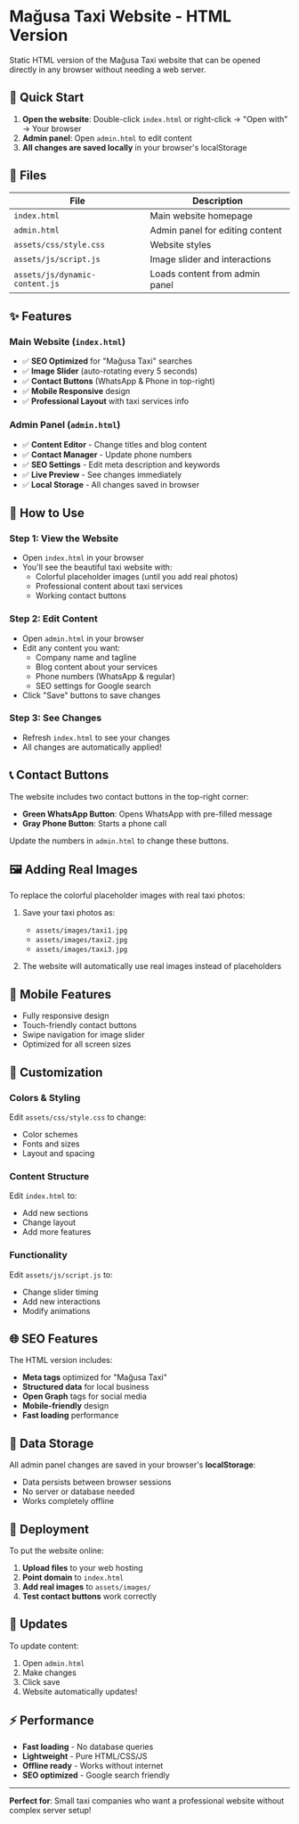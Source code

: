 # Mağusa Taxi Website - HTML Version

Static HTML version of the Mağusa Taxi website that can be opened directly in any browser without needing a web server.

## 🚀 **Quick Start**

1. **Open the website**: Double-click `index.html` or right-click → "Open with" → Your browser
2. **Admin panel**: Open `admin.html` to edit content
3. **All changes are saved locally** in your browser's localStorage

## 📁 **Files**

| File | Description |
|------|-------------|
| `index.html` | Main website homepage |
| `admin.html` | Admin panel for editing content |
| `assets/css/style.css` | Website styles |
| `assets/js/script.js` | Image slider and interactions |
| `assets/js/dynamic-content.js` | Loads content from admin panel |

## ✨ **Features**

### **Main Website (`index.html`)**
- ✅ **SEO Optimized** for "Mağusa Taxi" searches
- ✅ **Image Slider** (auto-rotating every 5 seconds)
- ✅ **Contact Buttons** (WhatsApp & Phone in top-right)
- ✅ **Mobile Responsive** design
- ✅ **Professional Layout** with taxi services info

### **Admin Panel (`admin.html`)**
- ✅ **Content Editor** - Change titles and blog content
- ✅ **Contact Manager** - Update phone numbers
- ✅ **SEO Settings** - Edit meta description and keywords
- ✅ **Live Preview** - See changes immediately
- ✅ **Local Storage** - All changes saved in browser

## 🎯 **How to Use**

### **Step 1: View the Website**
- Open `index.html` in your browser
- You'll see the beautiful taxi website with:
  - Colorful placeholder images (until you add real photos)
  - Professional content about taxi services
  - Working contact buttons

### **Step 2: Edit Content**
- Open `admin.html` in your browser
- Edit any content you want:
  - Company name and tagline
  - Blog content about your services
  - Phone numbers (WhatsApp & regular)
  - SEO settings for Google search
- Click "Save" buttons to save changes

### **Step 3: See Changes**
- Refresh `index.html` to see your changes
- All changes are automatically applied!

## 📞 **Contact Buttons**

The website includes two contact buttons in the top-right corner:

- **Green WhatsApp Button**: Opens WhatsApp with pre-filled message
- **Gray Phone Button**: Starts a phone call

Update the numbers in `admin.html` to change these buttons.

## 🖼️ **Adding Real Images**

To replace the colorful placeholder images with real taxi photos:

1. Save your taxi photos as:
   - `assets/images/taxi1.jpg`
   - `assets/images/taxi2.jpg` 
   - `assets/images/taxi3.jpg`

2. The website will automatically use real images instead of placeholders

## 📱 **Mobile Features**

- Fully responsive design
- Touch-friendly contact buttons
- Swipe navigation for image slider
- Optimized for all screen sizes

## 🔧 **Customization**

### **Colors & Styling**
Edit `assets/css/style.css` to change:
- Color schemes
- Fonts and sizes
- Layout and spacing

### **Content Structure**
Edit `index.html` to:
- Add new sections
- Change layout
- Add more features

### **Functionality**
Edit `assets/js/script.js` to:
- Change slider timing
- Add new interactions
- Modify animations

## 🌐 **SEO Features**

The HTML version includes:
- **Meta tags** optimized for "Mağusa Taxi"
- **Structured data** for local business
- **Open Graph** tags for social media
- **Mobile-friendly** design
- **Fast loading** performance

## 💾 **Data Storage**

All admin panel changes are saved in your browser's **localStorage**:
- Data persists between browser sessions
- No server or database needed
- Works completely offline

## 🚀 **Deployment**

To put the website online:

1. **Upload files** to your web hosting
2. **Point domain** to `index.html`
3. **Add real images** to `assets/images/`
4. **Test contact buttons** work correctly

## 🔄 **Updates**

To update content:
1. Open `admin.html` 
2. Make changes
3. Click save
4. Website automatically updates!

## ⚡ **Performance**

- **Fast loading** - No database queries
- **Lightweight** - Pure HTML/CSS/JS
- **Offline ready** - Works without internet
- **SEO optimized** - Google search friendly

---

**Perfect for**: Small taxi companies who want a professional website without complex server setup!
